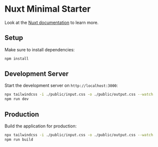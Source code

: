 # Nuxt Minimal Starter

Look at the [Nuxt documentation](https://nuxt.com/docs/getting-started/introduction) to learn more.

## Setup

Make sure to install dependencies:

```bash
npm install
```

## Development Server

Start the development server on `http://localhost:3000`:

```bash
npx tailwindcss -i ./public/input.css -o ./public/output.css --watch
npm run dev
```

## Production

Build the application for production:

```bash
npx tailwindcss -i ./public/input.css -o ./public/output.css --watch
npm run build
```
